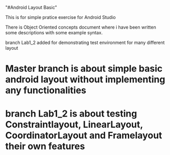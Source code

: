 "#Android Layout Basic" 

This is for simple pratice exercise for Android Studio

There is Object Oriented concepts document where i have been written some descriptions with some example syntax.


branch Lab1_2 added for demonstrating test environment for many different layout

# Master branch is about simple basic android layout without implementing any functionalities

# branch Lab1_2 is about testing Constraintlayout, LinearLayout, CoordinatorLayout and Framelayout their own features